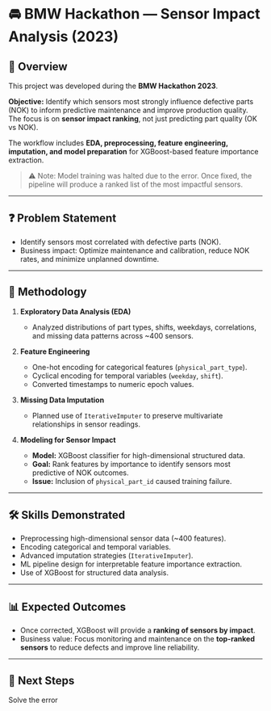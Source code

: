 # 🚘 BMW Hackathon — Sensor Impact Analysis (2023)

## 📝 Overview
This project was developed during the **BMW Hackathon 2023**.

**Objective:** Identify which sensors most strongly influence defective parts (NOK) to inform predictive maintenance and improve production quality. The focus is on **sensor impact ranking**, not just predicting part quality (OK vs NOK).

The workflow includes **EDA, preprocessing, feature engineering, imputation, and model preparation** for XGBoost-based feature importance extraction.

> ⚠️ Note: Model training was halted due to the error. Once fixed, the pipeline will produce a ranked list of the most impactful sensors.

---

## ❓ Problem Statement
- Identify sensors most correlated with defective parts (NOK).  
- Business impact: Optimize maintenance and calibration, reduce NOK rates, and minimize unplanned downtime.

---

## 🔬 Methodology
1. **Exploratory Data Analysis (EDA)**  
   - Analyzed distributions of part types, shifts, weekdays, correlations, and missing data patterns across ~400 sensors.

2. **Feature Engineering**  
   - One-hot encoding for categorical features (`physical_part_type`).  
   - Cyclical encoding for temporal variables (`weekday`, `shift`).  
   - Converted timestamps to numeric epoch values.

3. **Missing Data Imputation**  
   - Planned use of `IterativeImputer` to preserve multivariate relationships in sensor readings.

4. **Modeling for Sensor Impact**  
   - **Model:** XGBoost classifier for high-dimensional structured data.  
   - **Goal:** Rank features by importance to identify sensors most predictive of NOK outcomes.  
   - **Issue:** Inclusion of `physical_part_id` caused training failure.

---

## 🛠️ Skills Demonstrated
- Preprocessing high-dimensional sensor data (~400 features).  
- Encoding categorical and temporal variables.  
- Advanced imputation strategies (`IterativeImputer`).  
- ML pipeline design for interpretable feature importance extraction.  
- Use of XGBoost for structured data analysis.

---

## 📊 Expected Outcomes
- Once corrected, XGBoost will provide a **ranking of sensors by impact**.  
- Business value: Focus monitoring and maintenance on the **top-ranked sensors** to reduce defects and improve line reliability.

---

## 🚀 Next Steps
Solve the error

